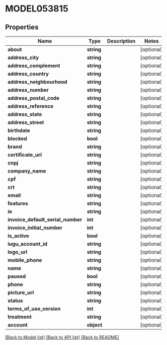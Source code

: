 # MODEL053815

## Properties
Name | Type | Description | Notes
------------ | ------------- | ------------- | -------------
**about** | **string** |  | [optional] 
**address_city** | **string** |  | [optional] 
**address_complement** | **string** |  | [optional] 
**address_country** | **string** |  | [optional] 
**address_neighbourhood** | **string** |  | [optional] 
**address_number** | **string** |  | [optional] 
**address_postal_code** | **string** |  | [optional] 
**address_reference** | **string** |  | [optional] 
**address_state** | **string** |  | [optional] 
**address_street** | **string** |  | [optional] 
**birthdate** | **string** |  | [optional] 
**blocked** | **bool** |  | [optional] 
**brand** | **string** |  | [optional] 
**certificate_url** | **string** |  | [optional] 
**cnpj** | **string** |  | [optional] 
**company_name** | **string** |  | [optional] 
**cpf** | **string** |  | [optional] 
**crt** | **string** |  | [optional] 
**email** | **string** |  | [optional] 
**features** | **string** |  | [optional] 
**ie** | **string** |  | [optional] 
**invoice_default_serial_number** | **int** |  | [optional] 
**invoice_initial_number** | **int** |  | [optional] 
**is_active** | **bool** |  | [optional] 
**iugu_account_id** | **string** |  | [optional] 
**logo_url** | **string** |  | [optional] 
**mobile_phone** | **string** |  | [optional] 
**name** | **string** |  | [optional] 
**paused** | **bool** |  | [optional] 
**phone** | **string** |  | [optional] 
**picture_url** | **string** |  | [optional] 
**status** | **string** |  | [optional] 
**terms_of_use_version** | **int** |  | [optional] 
**treatment** | **string** |  | [optional] 
**account** | **object** |  | [optional] 

[[Back to Model list]](../README.md#documentation-for-models) [[Back to API list]](../README.md#documentation-for-api-endpoints) [[Back to README]](../README.md)


